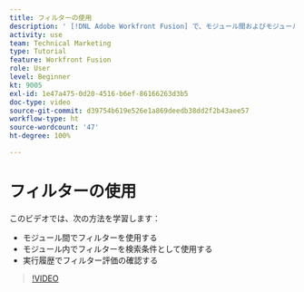 ```yaml
---
title: フィルターの使用
description: ' [!DNL Adobe Workfront Fusion] で、モジュール間およびモジュール内でフィルターを使用する方法、および実行履歴を確認する方法について説明します。'
activity: use
team: Technical Marketing
type: Tutorial
feature: Workfront Fusion
role: User
level: Beginner
kt: 9005
exl-id: 1e47a475-0d20-4516-b6ef-86166263d3b5
doc-type: video
source-git-commit: d39754b619e526e1a869deedb38dd2f2b43aee57
workflow-type: ht
source-wordcount: '47'
ht-degree: 100%

---
```


# フィルターの使用

このビデオでは、次の方法を学習します：

* モジュール間でフィルターを使用する
* モジュール内でフィルターを検索条件として使用する
* 実行履歴でフィルター評価の確認する

>[!VIDEO](https://video.tv.adobe.com/v/335265/?quality=12)

